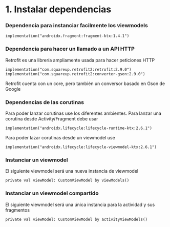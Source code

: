 
# 1. Instalar dependencias

### Dependencia para instanciar facilmente los viewmodels
```
implementation("androidx.fragment:fragment-ktx:1.4.1")
```
### Dependencia para hacer un llamado a un API HTTP
Retrofit es una librería ampliamente usada para hacer peticiones HTTP
```
implementation("com.squareup.retrofit2:retrofit:2.9.0")  
implementation("com.squareup.retrofit2:converter-gson:2.9.0")
```
Retrofit cuenta con un core, pero también un conversor basado en Gson de Google

### Dependencias de las corutinas
Para poder lanzar corutinas use los diferentes ambientes. Para lanzar una corutina desde Activity/Fragment debe usar
```
implementation("androidx.lifecycle:lifecycle-runtime-ktx:2.6.1")
```

Para poder lazar corutinas desde un viewmodel use
```
implementation("androidx.lifecycle:lifecycle-viewmodel-ktx:2.6.1")

```


### Instanciar un viewmodel
El siguiente viewmodel será una nueva instancia de viewmodel
```
private val viewModel: CustomViewModel by viewModels()
```

### Instanciar un viewmodel compartido
El siguiente viewmodel será una única instancia para la actividad y sus fragmentos
```
private val viewModel: CustomViewModel by activityViewModels()
```



